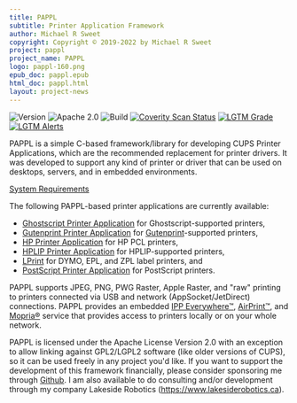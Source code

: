 ```yaml
---
title: PAPPL
subtitle: Printer Application Framework
author: Michael R Sweet
copyright: Copyright © 2019-2022 by Michael R Sweet
project: pappl
project_name: PAPPL
logo: pappl-160.png
epub_doc: pappl.epub
html_doc: pappl.html
layout: project-news
---
```


![Version](https://img.shields.io/github/v/release/michaelrsweet/pappl?include_prereleases)
![Apache 2.0](https://img.shields.io/github/license/michaelrsweet/pappl)
![Build](https://github.com/michaelrsweet/pappl/workflows/Build/badge.svg)
[![Coverity Scan Status](https://img.shields.io/coverity/scan/22385.svg)](https://scan.coverity.com/projects/michaelrsweet-pappl)
[![LGTM Grade](https://img.shields.io/lgtm/grade/cpp/github/michaelrsweet/pappl)](https://lgtm.com/projects/g/michaelrsweet/pappl/context:cpp)
[![LGTM Alerts](https://img.shields.io/lgtm/alerts/github/michaelrsweet/pappl)](https://lgtm.com/projects/g/michaelrsweet/pappl/)

PAPPL is a simple C-based framework/library for developing CUPS Printer
Applications, which are the recommended replacement for printer drivers.  It
was developed to support any kind of printer or driver that can be used on
desktops, servers, and in embedded environments.

[System Requirements](pappl.html#requirements)

The following PAPPL-based printer applications are currently available:

- [Ghostscript Printer Application][1] for Ghostscript-supported printers,
- [Gutenprint Printer Application][2] for [Gutenprint][3]-supported printers,
- [HP Printer Application][4] for HP PCL printers,
- [HPLIP Printer Application][5] for HPLIP-supported printers,
- [LPrint][6] for DYMO, EPL, and ZPL label printers, and
- [PostScript Printer Application][7] for PostScript printers.

PAPPL supports JPEG, PNG, PWG Raster, Apple Raster, and "raw" printing to
printers connected via USB and network (AppSocket/JetDirect) connections.
PAPPL provides an embedded [IPP Everywhere™][8], [AirPrint™][9], and
[Mopria®][10] service that provides access to printers locally or on your whole
network.

PAPPL is licensed under the Apache License Version 2.0 with an exception
to allow linking against GPL2/LGPL2 software (like older versions of CUPS),
so it can be used freely in any project you'd like.  If you want to support
the development of this framework financially, please consider sponsoring me
through [Github][11].  I am also available to do consulting and/or development
through my company Lakeside Robotics (<https://www.lakesiderobotics.ca>).


[1]: https://github.com/OpenPrinting/ghostscript-printer-app
[2]: https://github.com/OpenPrinting/gutenprint-printer-app
[3]: http://gutenprint.sf.net/
[4]: https://github.com/michaelrsweet/hp-printer-app
[5]: https://github.com/OpenPrinting/hplip-printer-app
[6]: https://github.com/michaelrsweet/lprint
[7]: https://github.com/openprinting/ps-printer-app
[8]: https://www.pwg.org/ipp/everywhere.html
[9]: https://support.apple.com/en-us/HT201311
[10]: https://mopria.org/
[11]: https://github.com/sponsors/michaelrsweet
